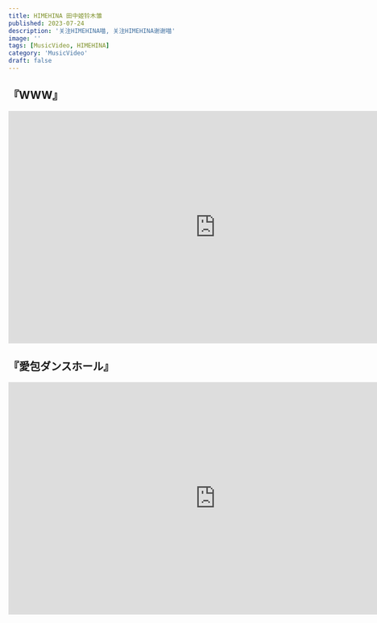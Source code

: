 ```yaml
---
title: HIMEHINA 田中姬铃木雏
published: 2023-07-24
description: '关注HIMEHINA喵, 关注HIMEHINA谢谢喵'
image: ''
tags: [MusicVideo, HIMEHINA]
category: 'MusicVideo'
draft: false 
---
```


## 『WWW』

<iframe width="821" height="462" src="https://www.youtube.com/embed/mWPocET-tVM" title="HIMEHINA『WWW』MV" frameborder="0" allow="accelerometer; autoplay; clipboard-write; encrypted-media; gyroscope; picture-in-picture; web-share" referrerpolicy="strict-origin-when-cross-origin" allowfullscreen></iframe>

## 『愛包ダンスホール』

<iframe width="821" height="462" src="https://www.youtube.com/embed/bnofYmfKLeo" title="HIMEHINA『愛包ダンスホール』MV" frameborder="0" allow="accelerometer; autoplay; clipboard-write; encrypted-media; gyroscope; picture-in-picture; web-share" referrerpolicy="strict-origin-when-cross-origin" allowfullscreen></iframe>
